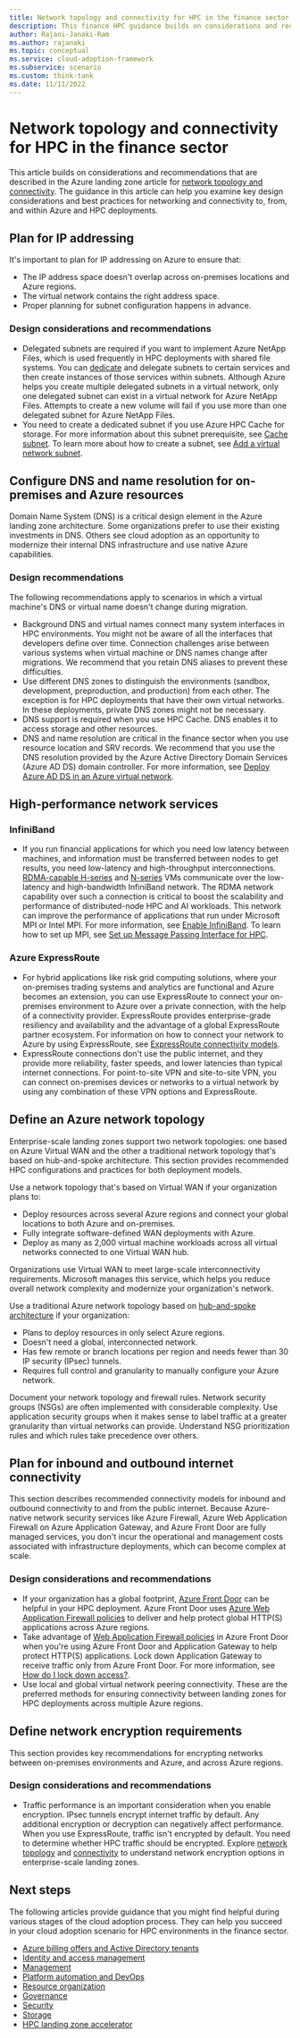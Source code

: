 ```yaml
---
title: Network topology and connectivity for HPC in the finance sector
description: This finance HPC guidance builds on considerations and recommendations described in the Azure landing zone article for network topology and connectivity.
author: Rajani-Janaki-Ram
ms.author: rajanaki
ms.topic: conceptual
ms.service: cloud-adoption-framework
ms.subservice: scenario
ms.custom: think-tank
ms.date: 11/11/2022
---
```


# Network topology and connectivity for HPC in the finance sector

This article builds on considerations and recommendations that are described in the Azure landing zone article for [network topology and connectivity](/azure/cloud-adoption-framework/ready/landing-zone/design-area/network-topology-and-connectivity). The guidance in this article can help you examine key design considerations and best practices for networking and connectivity to, from, and within Azure and HPC deployments.

## Plan for IP addressing

It's important to plan for IP addressing on Azure to ensure that:

 - The IP address space doesn't overlap across on-premises locations and Azure regions.
 - The virtual network contains the right address space.
 - Proper planning for subnet configuration happens in advance.

### Design considerations and recommendations

 - Delegated subnets are required if you want to implement Azure NetApp Files, which is used frequently in HPC deployments with shared file systems. You can [dedicate](/azure/virtual-network/virtual-network-for-azure-services#services-that-can-be-deployed-into-a-virtual-network) and delegate subnets to certain services and then create instances of those services within subnets. Although Azure helps you create multiple delegated subnets in a virtual network, only one delegated subnet can exist in a virtual network for Azure NetApp Files. Attempts to create a new volume will fail if you use more than one delegated subnet for Azure NetApp Files.
 - You need to create a dedicated subnet if you use Azure HPC Cache for storage. For more information about this subnet prerequisite, see [Cache subnet](/azure/hpc-cache/hpc-cache-prerequisites#cache-subnet). To learn more about how to create a subnet, see [Add a virtual network subnet](/azure/virtual-network/virtual-network-manage-subnet).

## Configure DNS and name resolution for on-premises and Azure resources

Domain Name System (DNS) is a critical design element in the Azure landing zone architecture. Some organizations prefer to use their existing investments in DNS. Others see cloud adoption as an opportunity to modernize their internal DNS infrastructure and use native Azure capabilities.

### Design recommendations

The following recommendations apply to scenarios in which a virtual machine's DNS or virtual name doesn't change during migration.

 - Background DNS and virtual names connect many system interfaces in HPC environments. You might not be aware of all the interfaces that developers define over time. Connection challenges arise between various systems when virtual machine or DNS names change after migrations. We recommend that you retain DNS aliases to prevent these difficulties.
 - Use different DNS zones to distinguish the environments (sandbox, development, preproduction, and production) from each other. The exception is for HPC deployments that have their own virtual networks. In these deployments, private DNS zones might not be necessary.
 - DNS support is required when you use HPC Cache. DNS enables it to access storage and other resources.
 - DNS and name resolution are critical in the finance sector when you use resource location and SRV records. We recommend that you use the DNS resolution provided by the Azure Active Directory Domain Services (Azure AD DS) domain controller. For more information, see [Deploy Azure AD DS in an Azure virtual network](/azure/architecture/reference-architectures/identity/adds-extend-domain).

## High-performance network services

### InfiniBand

 - If you run financial applications for which you need low latency between machines, and information must be transferred between nodes to get results, you need low-latency and high-throughput interconnections. [RDMA-capable H-series](/azure/virtual-machines/sizes-hpc#rdma-capable-instances) and [N-series](/azure/virtual-machines/sizes-gpu) VMs communicate over the low-latency and high-bandwidth InfiniBand network. The RDMA network capability over such a connection is critical to boost the scalability and performance of distributed-node HPC and AI workloads. This network can improve the performance of applications that run under Microsoft MPI or Intel MPI. For more information, see [Enable InfiniBand](/azure/virtual-machines/workloads/hpc/enable-infiniband). To learn how to set up MPI, see [Set up Message Passing Interface for HPC](/azure/virtual-machines/workloads/hpc/setup-mpi).

### Azure ExpressRoute

 - For hybrid applications like risk grid computing solutions, where your on-premises trading systems and analytics are functional and Azure becomes an extension, you can use ExpressRoute to connect your on-premises environment to Azure over a private connection, with the help of a connectivity provider. ExpressRoute provides enterprise-grade resiliency and availability and the advantage of a global ExpressRoute partner ecosystem. For information on how to connect your network to Azure by using ExpressRoute, see [ExpressRoute connectivity models](/azure/expressroute/expressroute-connectivity-models).
 - ExpressRoute connections don't use the public internet, and they provide more reliability, faster speeds, and lower latencies than typical internet connections. For point-to-site VPN and site-to-site VPN, you can connect on-premises devices or networks to a virtual network by using any combination of these VPN options and ExpressRoute.

## Define an Azure network topology

Enterprise-scale landing zones support two network topologies: one based on Azure Virtual WAN and the other a traditional network topology that's based on hub-and-spoke architecture. This section provides recommended HPC configurations and practices for both deployment models.

Use a network topology that's based on Virtual WAN if your organization plans to:

 - Deploy resources across several Azure regions and connect your global locations to both Azure and on-premises.
 - Fully integrate software-defined WAN deployments with Azure.
 - Deploy as many as 2,000 virtual machine workloads across all virtual networks connected to one Virtual WAN hub.

Organizations use Virtual WAN to meet large-scale interconnectivity requirements. Microsoft manages this service, which helps you reduce overall network complexity and modernize your organization's network.

Use a traditional Azure network topology based on [hub-and-spoke architecture](/azure/architecture/reference-architectures/hybrid-networking/hub-spoke?tabs=cli) if your organization:

 - Plans to deploy resources in only select Azure regions.
 - Doesn't need a global, interconnected network.
 - Has few remote or branch locations per region and needs fewer than 30 IP security (IPsec) tunnels.
 - Requires full control and granularity to manually configure your Azure network.

Document your network topology and firewall rules. Network security groups (NSGs) are often implemented with considerable complexity. Use application security groups when it makes sense to label traffic at a greater granularity than virtual networks can provide. Understand NSG prioritization rules and which rules take precedence over others.

## Plan for inbound and outbound internet connectivity

This section describes recommended connectivity models for inbound and outbound connectivity to and from the public internet. Because Azure-native network security services like Azure Firewall, Azure Web Application Firewall on Azure Application Gateway, and Azure Front Door are fully managed services, you don't incur the operational and management costs associated with infrastructure deployments, which can become complex at scale.

### Design considerations and recommendations

 - If your organization has a global footprint, [Azure Front Door](/azure/frontdoor/front-door-overview) can be helpful in your HPC deployment. Azure Front Door uses [Azure Web Application Firewall policies](/azure/web-application-firewall/ag/policy-overview) to deliver and help protect global HTTP(S) applications across Azure regions.
 - Take advantage of [Web Application Firewall policies](/azure/web-application-firewall/ag/create-waf-policy-ag) in Azure Front Door when you're using Azure Front Door and Application Gateway to help protect HTTP(S) applications. Lock down Application Gateway to receive traffic only from Azure Front Door. For more information, see [How do I lock down access?](/azure/frontdoor/front-door-faq#how-do-i-lock-down-the-access-to-my-backend-to-only-azure-front-door-).
 - Use local and global virtual network peering connectivity. These are the preferred methods for ensuring connectivity between landing zones for HPC deployments across multiple Azure regions.

## Define network encryption requirements

This section provides key recommendations for encrypting networks between on-premises environments and Azure, and across Azure regions.

### Design considerations and recommendations

 - Traffic performance is an important consideration when you enable encryption. IPsec tunnels encrypt internet traffic by default. Any additional encryption or decryption can negatively affect performance. When you use ExpressRoute, traffic isn't encrypted by default. You need to determine whether HPC traffic should be encrypted. Explore [network topology](/azure/cloud-adoption-framework/ready/azure-best-practices/define-an-azure-network-topology) and [connectivity](/azure/cloud-adoption-framework/ready/azure-best-practices/connectivity-to-azure) to understand network encryption options in enterprise-scale landing zones.

## Next steps

The following articles provide guidance that you might find helpful during various stages of the cloud adoption process. They can help you succeed in your cloud adoption scenario for HPC environments in the finance sector.

- [Azure billing offers and Active Directory tenants](./azure-billing-active-directory-tenant.md)
- [Identity and access management](./identity-access-management.md)
- [Management](./management.md)
- [Platform automation and DevOps](./platform-automation-devops.md)
- [Resource organization](./resource-organization.md)
- [Governance](./security-governance-compliance.md)
- [Security](./security.md)
- [Storage](./storage.md)
- [HPC landing zone accelerator](../azure-hpc-landing-zone-accelerator.md)
